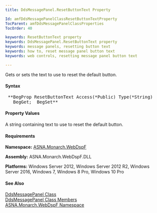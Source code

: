 ```yaml
---
title: DdsMessagePanel.ResetButtonText Property

Id: amfDdsMessagePanelClassResetButtonTextProperty
TocParent: amfDdsMessagePanelClassProperties
TocOrder: 40

keywords: ResetButtonText property
keywords: DdsMessagePanel.ResetButtonText property
keywords: message panels, resetting button text
keywords: how to, reset message panel button text
keywords: web controls, resetting message panel button text

---
```


Gets or sets the text to use to reset the default button.

#### Syntax
<pre class="prettyprint"> **BegProp ResetButtonText Access(*Public) Type(*String)
   BegGet;  BegSet** </pre>

#### Property Values
A string containing text to use to reset the default button.

#### Requirements
**Namespace:** [ASNA.Monarch.WebDspF](amfWebDspFNamespace.html)

**Assembly:** ASNA.Monarch.WebDspF.DLL

**Platforms:** Windows Server 2012, Windows Server 2012 R2, Windows Server 2016, Windows 7, Windows 8 Pro, Windows 10 Pro

#### See Also
[ DdsMessagePanel Class](amfDdsMessagePanelClass.html) <br clear="none" />[ DdsMessagePanel Class Members](amfDdsMessagePanelClassMembers.html)<br clear="none" />[ ASNA.Monarch.WebDspF Namespace](amfWebDspFNamespace.html)
